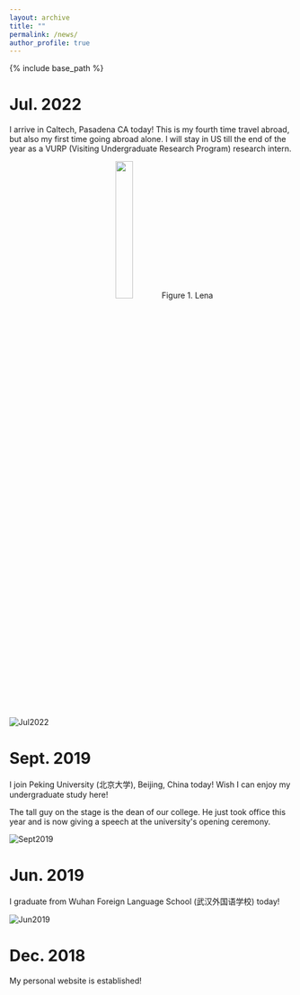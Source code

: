 ```yaml
---
layout: archive
title: ""
permalink: /news/
author_profile: true
---
```


{% include base_path %}

Jul. 2022
======
I arrive in Caltech, Pasadena CA today! This is my fourth time travel abroad, but also my first time going abroad alone. I will stay in US till the end of the year as a VURP (Visiting Undergraduate Research Program) research intern.

<center>
<img src="https://img-blog.csdn.net/20151129213701642" width="25%" height="25%" />
Figure 1. Lena
</center>


![Jul2022](https://yuyue11443.github.io/images/Jul2022.jpg)

Sept. 2019
======
I join Peking University (北京大学), Beijing, China today! Wish I can enjoy my undergraduate study here!

The tall guy on the stage is the dean of our college. He just took office this year and is now giving a speech at the university's opening ceremony.

![Sept2019](https://yuyue11443.github.io/images/Sept2019.jpg)

Jun. 2019
======
I graduate from Wuhan Foreign Language School (武汉外国语学校) today!

![Jun2019](https://yuyue11443.github.io/images/Jun2019.jpg)
  
Dec. 2018
======
My personal website is established!
